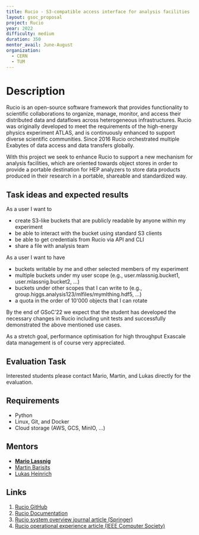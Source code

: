 ```yaml
---
title: Rucio - S3-compatible access interface for analysis facilities
layout: gsoc_proposal
project: Rucio
year: 2022
difficulty: medium
duration: 350
mentor_avail: June-August
organization:
  - CERN
  - TUM
---
```


# Description

Rucio is an open-source software framework that provides functionality to scientific collaborations to organize, manage, monitor, and access their distributed data and dataflows across heterogeneous infrastructures. Rucio was originally developed to meet the requirements of the high-energy physics experiment ATLAS, and is continuously enhanced to support diverse scientific communities. Since 2016 Rucio orchestrated multiple Exabytes of data access and data transfers globally.

With this project we seek to enhance Rucio to support a new mechanism for analysis facilities, which are oriented towards object stores in order to provide a portable destination for HEP analyzers to store data products produced in their research in a portable, shareable and standardized way.

## Task ideas and expected results

As a user I want to
 * create S3-like buckets that are publicly readable by anyone within my experiment
 * be able to interact with the bucket using standard S3 clients
 * be able to get credentials from Rucio via API and CLI
 * share a file with analysis team

As a user I want to have
 * buckets writable by me and other selected members of my experiment
 * multiple buckets under my user scope (e.g., user.mlassnig.bucket1, user.mlassnig.bucket2, ...)
 * buckets under other scopes that I can write to (e.g., group.higgs.analysis123/mlfiles/mymlthing.hdf5, ...)
 * a quota in the order of 10'000 objects that I can rotate

 By the end of GSoC’22 we expect that the student has developed the necessary changes in Rucio including unit tests and successfully demonstrated the above mentioned use cases.

 As a stretch goal, performance optimisation for high throughput Exascale data management is of course very appreciated.

## Evaluation Task

Interested students please contact Mario, Martin, and Lukas directly for the evaluation.

## Requirements

 * Python
 * Linux, Git, and Docker
 * Cloud storage (AWS, GCS, MinIO, ...)

## Mentors

 * **[Mario Lassnig](mailto:mario.lassnig@cern.ch)**
 * [Martin Barisits](mailto:martin.barisits@cern.ch)
 * [Lukas Heinrich](mailto:lukas.heinrich@cern.ch)

## Links
 1. [Rucio GitHub](https://github.com/rucio/rucio)
 2. [Rucio Documentation](https://rucio.readthedocs.io/en/latest/)
 2. [Rucio system overview journal article (Springer)](https://doi.org/10.1007/s41781-019-0026-3)
 3. [Rucio operational experience article (IEEE Computer Society)](http://sites.computer.org/debull/A20mar/p9.pdf)
